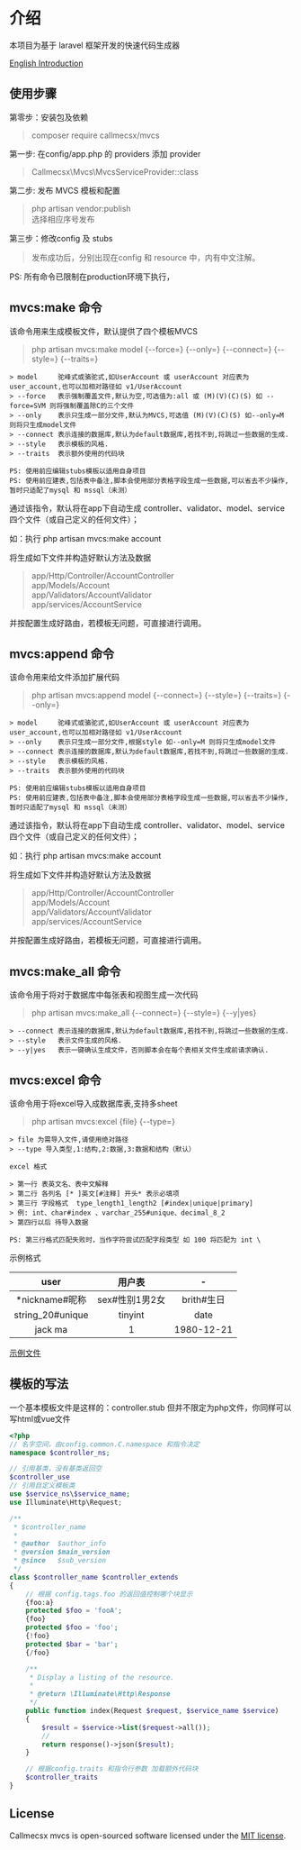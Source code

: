 
# 介绍

本项目为基于 laravel 框架开发的快速代码生成器

[English Introduction](./README_EN.md)

## 使用步骤

第零步：安装包及依赖

> composer require callmecsx/mvcs

第一步: 在config/app.php 的 providers 添加 provider

> Callmecsx\Mvcs\MvcsServiceProvider::class

第二步: 发布 MVCS 模板和配置

> php artisan vendor:publish \
> 选择相应序号发布

第三步：修改config 及 stubs

> 发布成功后，分别出现在config 和 resource 中，内有中文注解。

PS: 所有命令已限制在production环境下执行，

## mvcs:make 命令

该命令用来生成模板文件，默认提供了四个模板MVCS

> php artisan mvcs:make model {--force=} {--only=} {--connect=} {--style=} {--traits=}

```text
> model     驼峰式或骆驼式,如UserAccount 或 userAccount 对应表为 user_account,也可以加相对路径如 v1/UserAccount
> --force   表示强制覆盖文件,默认为空,可选值为:all 或 (M)(V)(C)(S) 如 --force=SVM 则将强制覆盖除C的三个文件
> --only    表示只生成一部分文件,默认为MVCS,可选值 (M)(V)(C)(S) 如--only=M 则将只生成model文件
> --connect 表示连接的数据库,默认为default数据库,若找不到,将跳过一些数据的生成.
> --style   表示模板的风格.
> --traits  表示额外使用的代码块

PS: 使用前应编辑stubs模板以适用自身项目
PS: 使用前应建表,包括表中备注,脚本会使用部分表格字段生成一些数据,可以省去不少操作,暂时只适配了mysql 和 mssql（未测）
```

通过该指令，默认将在app下自动生成 controller、validator、model、service 四个文件（或自己定义的任何文件）；

如：执行 php artisan mvcs:make account

将生成如下文件并构造好默认方法及数据

> app/Http/Controller/AccountController \
> app/Models/Account \
> app/Validators/AccountValidator \
> app/services/AccountService

并按配置生成好路由，若模板无问题，可直接进行调用。

## mvcs:append 命令

该命令用来给文件添加扩展代码

> php artisan mvcs:append model {--connect=} {--style=} {--traits=} {--only=}

```text
> model     驼峰式或骆驼式,如UserAccount 或 userAccount 对应表为 user_account,也可以加相对路径如 v1/UserAccount
> --only    表示只生成一部分文件,根据style 如--only=M 则将只生成model文件
> --connect 表示连接的数据库,默认为default数据库,若找不到,将跳过一些数据的生成.
> --style   表示模板的风格.
> --traits  表示额外使用的代码块

PS: 使用前应编辑stubs模板以适用自身项目
PS: 使用前应建表,包括表中备注,脚本会使用部分表格字段生成一些数据,可以省去不少操作,暂时只适配了mysql 和 mssql（未测）
```

通过该指令，默认将在app下自动生成 controller、validator、model、service 四个文件（或自己定义的任何文件）；

如：执行 php artisan mvcs:make account

将生成如下文件并构造好默认方法及数据

> app/Http/Controller/AccountController \
> app/Models/Account \
> app/Validators/AccountValidator \
> app/services/AccountService

并按配置生成好路由，若模板无问题，可直接进行调用。

## mvcs:make_all 命令

该命令用于将对于数据库中每张表和视图生成一次代码

> php artisan mvcs:make_all {--connect=} {--style=} {--y|yes}

```text
> --connect 表示连接的数据库,默认为default数据库,若找不到,将跳过一些数据的生成.
> --style   表示文件生成的风格.
> --y|yes   表示一键确认生成文件，否则脚本会在每个表相关文件生成前请求确认.
```

## mvcs:excel 命令

该命令用于将excel导入成数据库表,支持多sheet

> php artisan mvcs:excel {file} {--type=}

```test
> file 为需导入文件,请使用绝对路径
> --type 导入类型,1:结构,2:数据,3:数据和结构（默认）

excel 格式 

> 第一行 表英文名、表中文解释
> 第二行 各列名 [* ]英文[#注释] 开头* 表示必填项 
> 第三行 字段格式  type_length1_length2 [#index|unique|primary]
> 例: int、char#index 、varchar_255#unique、decimal_8_2 
> 第四行以后 待导入数据

PS: 第三行格式匹配失败时，当作字符尝试匹配字段类型 如 100 将匹配为 int \
```

示例格式

user | 用户表 | -
:-:|:-:|:-:
*nickname#昵称|sex#性别1男2女|brith#生日
string_20#unique|tinyint|date
jack ma|1|1980-12-21

[示例文件](./example.xlsx)

## 模板的写法

一个基本模板文件是这样的：controller.stub 但并不限定为php文件，你同样可以写html或vue文件

```PHP
<?php
// 名字空间，由config.common.C.namespace 和指令决定
namespace $controller_ns;

// 引用基类，没有基类返回空
$controller_use
// 引用自定义模板类
use $service_ns\$service_name;
use Illuminate\Http\Request;

/**
 * $controller_name
 *
 * @author  $author_info
 * @version $main_version
 * @since   $sub_version
 */
class $controller_name $controller_extends
{
    // 根据 config.tags.foo 的返回值控制哪个块显示
    {foo:a}
    protected $foo = 'fooA';
    {foo}
    protected $foo = 'foo';
    {!foo}
    protected $bar = 'bar';
    {/foo}

    /**
     * Display a listing of the resource.
     *
     * @return \Illuminate\Http\Response
     */
    public function index(Request $request, $service_name $service)
    {
        $result = $service->list($request->all());
        // 
        return response()->json($result);
    }

    // 根据config.traits 和指令行参数 加载额外代码块
    $controller_traits
}

```

## License

Callmecsx mvcs is open-sourced software licensed under the [MIT license](http://opensource.org/licenses/MIT).
